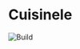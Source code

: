 # Cuisinele
![Build](https://github.com/Axiomatic314/Cuisinele/blob/master/.github/workflows/gradle.yml/badge.svg)
